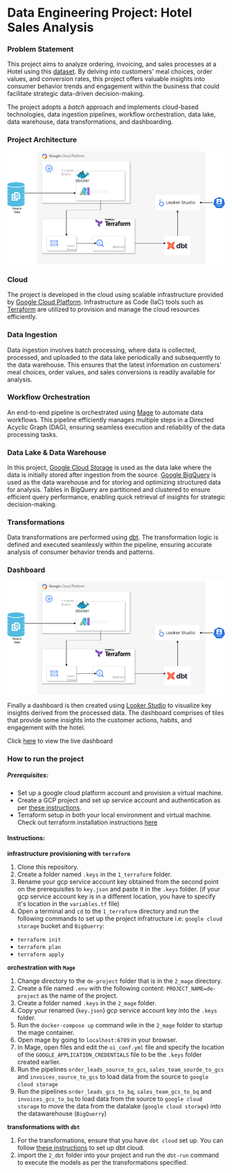# Data Engineering Project: Hotel Sales Analysis


### Problem Statement
This project aims to analyze ordering, invoicing, and sales processes at a Hotel using this [dataset](https://zenodo.org/records/4092667#.Y8OsBtJBwUE). By delving into customers' meal choices, order values, and conversion rates, this project offers valuable insights into consumer behavior trends and engagement within the business that could facilitate strategic data-driven decision-making. 

The project adopts a *batch* approach and implements cloud-based technologies, data ingestion pipelines, workflow orchestration, data lake, data warehouse, data transformations, and dashboarding.

### Project Architecture

![architecture](./images/architecture.png)


### Cloud
The project is developed in the cloud using scalable infrastructure provided by [Google Cloud Platform](https://cloud.google.com/). Infrastructure as Code (IaC) tools such as [Terraform](https://www.terraform.io/) are utilized to provision and manage the cloud resources efficiently.

### Data Ingestion
Data ingestion involves batch processing, where data is collected, processed, and uploaded to the data lake periodically and subsequently to the data warehouse. This ensures that the latest information on customers' meal choices, order values, and sales conversions is readily available for analysis.

### Workflow Orchestration
An end-to-end pipeline is orchestrated using [Mage](https://www.mage.ai/) to automate data workflows. This pipeline efficiently manages multiple steps in a Directed Acyclic Graph (DAG), ensuring seamless execution and reliability of the data processing tasks.

### Data Lake &  Data Warehouse
In this project, [Google Cloud Storage](https://cloud.google.com/storage) is used as the data lake where the data is initially stored after ingestion from the source. [Google BigQuery](https://cloud.google.com/bigquery) is used as the data warehouse and for storing and optimizing structured data for analysis. Tables in BigQuery are partitioned and clustered to ensure efficient query performance, enabling quick retrieval of insights for strategic decision-making.

### Transformations
Data transformations are performed using [dbt](https://www.getdbt.com/). The transformation logic is defined and executed seamlessly within the pipeline, ensuring accurate analysis of consumer behavior trends and patterns.

### Dashboard

![architecture](./images/architecture.png)


Finally a dashboard is then created using [Looker Studio](https://lookerstudio.google.com/) to visualize key insights derived from the processed data. The dashboard comprises of tiles that provide some insights into the customer actions, habits, and engagement with the hotel.

Click [here](https://lookerstudio.google.com/u/0/reporting/ad8806a1-19bd-4a80-9770-2701f140cecc/page/L7ouD/edit) to view the live dashboard

### How to run the project

##### Prerequisites: 
* Set up a google cloud platform account and provision a virtual machine.
* Create a GCP project and set up service account and authentication as per [these instructions](https://github.com/DataTalksClub/data-engineering-zoomcamp/blob/main/01-docker-terraform/1_terraform_gcp/2_gcp_overview.md#initial-setup).
* Terraform setup in both your local environment and virtual machine. Check out terraform installation instructions [here](https://developer.hashicorp.com/terraform/tutorials/gcp-get-started/install-cli)

#### Instructions: 

__infrastructure provisioning with `terraform`__  

1. Clone this repository.   
2. Create a folder named `.keys` in the `1_terraform` folder.
3. Rename your gcp service account key obtained from the second point on the prerequisites to `key.json` and paste it in the `.keys` folder. (if your gcp service account key is in a different location, you have to specify it's location in the `variables.tf` file)
4. Open a terminal and `cd` to the `1_terraform` directory and run the following commands to set up the project infratructure i.e: `google cloud storage` bucket and `BigQuerry`: 
* `terraform init`
* `terraform plan`
* `terraform apply`

__orchestration with `Mage`__

1. Change directory to the `de-project` folder that is in the `2_mage` directory.
2. Create a file named `.env` with the following content: `PROJECT_NAME=de-project` as the name of the project.
3. Create a folder named `.keys` in the `2_mage` folder.
4. Copy your renamed (`key.json`) gcp service account key into the `.keys` folder. 
5. Run the `docker-compose up` command wile in the `2_mage` folder to startup the mage container.
6. Open mage by going to `localhost:6789` in your browser.
6. In Mage, open files and edit the `oi_conf.yml` file and specify the location of the `GOOGLE_APPLICATION_CREDENTIALS` file to be the `.keys` folder created earlier. 
7. Run the pipelines `order_leads_source_to_gcs`, `sales_team_sourde_to_gcs` and `invoices_source_to_gcs` to load data from the source to `google cloud storage`
8. Run the pipelines `order_leads_gcs_to_bq`, `sales_team_gcs_to_bq` and `invoices_gcs_to_bq` to load data from the source to `google cloud storage` to move the data from the datalake (`google cloud storage`) into the datawarehouse (`BigQuerry`)

__transformations with `dbt`__

1. For the transformations, ensure that you have `dbt cloud` set up. You can follow [these instructions](https://github.com/DataTalksClub/data-engineering-zoomcamp/blob/main/04-analytics-engineering/dbt_cloud_setup.md) to set up dbt cloud.
2. import the `2_dbt` folder into your project and run the `dbt-run` command to execute the models as per the transformations specified. 

